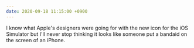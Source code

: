 ```yaml
---
date: 2020-09-18 11:15:00 +0900
---
```


I know what Apple's designers were going for with the new icon for the iOS Simulator but I'll never stop thinking it looks like someone put a bandaid on the screen of an iPhone.
